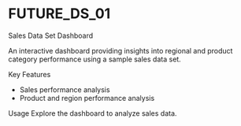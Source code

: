 # FUTURE_DS_01
Sales Data Set Dashboard

An interactive dashboard providing insights into regional and product category performance using a sample sales data set.

Key Features
- Sales performance analysis
- Product and region performance analysis

Usage
Explore the dashboard to analyze sales data.

